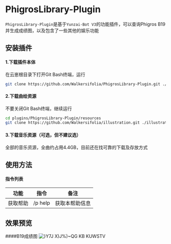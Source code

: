 # PhigrosLibrary-Plugin
`PhigrosLibrary-Plugin`是基于`Yunzai-Bot V3`的功能插件，可以查询Phigros B19并生成成绩图，以及包含了一些其他的娱乐功能
## 安装插件
#### 1.下载插件本体

在云崽根目录下打开Git Bash终端，运行
```bash
git clone https://github.com/Walkersifolia/PhigrosLibrary-Plugin.git ./plugins/PhigrosLibrary-Plugin
```

#### 2.下载曲绘资源

不要关闭Git Bash终端，继续运行
```bash
cd plugins/PhigrosLibrary-Plugin/resources
git clone https://github.com/Walkersifolia/illustration.git ./illustration
```

#### 3.下载音乐资源（可选，但不建议选）

全部的音乐资源，全曲约占用4.4GB，目前还在找可靠的下载及存放方式

## 使用方法
#### 指令列表
| 功能 | 指令 | 备注 |
|------| ---- | ------ |
|获取帮助|/p help|获取本帮助信息|

## 效果预览

####B19成绩图
![}Y7J X)J%)~QG KB KUWSTV](https://github.com/Walkersifolia/PhigrosLibrary-Plugin/assets/129571444/663318fb-ade1-4345-8661-956c7e0d7a6c)

